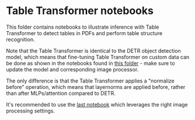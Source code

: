 # Table Transformer notebooks

This folder contains notebooks to illustrate inference with Table Transformer to detect tables in PDFs and perform table structure recognition.

Note that the Table Transformer is identical to the DETR object detection model, which means that fine-tuning Table Transformer on custom data
can be done as shown in the notebooks found in [this folder](https://github.com/NielsRogge/Transformers-Tutorials/tree/master/DETR) - make sure to update the model and corresponding image processor.

The only difference is that the Table Transformer applies a "normalize before" operation, which means that layernorms are applied before,
rather than after MLPs/attention compared to DETR.

It's recommended to use the [last notebook](https://github.com/NielsRogge/Transformers-Tutorials/blob/master/Table%20Transformer/Inference_with_Table_Transformer_(TATR)_for_parsing_tables.ipynb) which leverages the right image processing settings.

